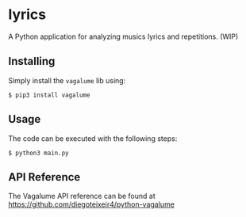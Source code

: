# lyrics
A Python application for analyzing musics lyrics and repetitions. (WIP)

## Installing
Simply install the `vagalume` lib using:

    $ pip3 install vagalume

## Usage
The code can be executed with the following steps:

    $ python3 main.py

## API Reference
The Vagalume API reference can be found at https://github.com/diegoteixeir4/python-vagalume
